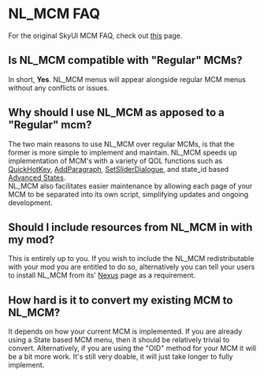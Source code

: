 # NL_MCM FAQ

For the original SkyUI MCM FAQ, check out [this](https://github.com/schlangster/skyui/wiki/MCM-FAQ) page.

## Is NL_MCM compatible with "Regular" MCMs?

In short, **Yes**. NL_MCM menus will appear alongside regular MCM menus without any conflicts or issues.

## Why should I use NL_MCM as apposed to a "Regular" mcm?

The two main reasons to use NL_MCM over regular MCMs, is that the former is more simple to implement and maintain.
NL_MCM speeds up implementation of MCM's with a variety of QOL functions such as [QuickHotKey](https://github.com/MrOctopus/nl_mcm/wiki/nl_mcm_module#QuickHotkey), [AddParagraph](https://github.com/MrOctopus/nl_mcm/wiki/nl_mcm_module#AddParagraph), [SetSliderDialogue](https://github.com/MrOctopus/nl_mcm/wiki/nl_mcm_module#SetSliderDialog), and state_id based [Advanced States](https://github.com/MrOctopus/nl_mcm/wiki/nl_mcm_module#Advanced_States).  
NL_MCM also facilitates easier maintenance by allowing each page of your MCM to be separated into its own script, simplifying updates and ongoing development.

## Should I include resources from NL_MCM in with my mod?

This is entirely up to you. If you wish to include the NL_MCM redistributable with your mod you are entitled to do so, alternatively you can tell your users to install NL_MCM from its' [Nexus](https://www.nexusmods.com/skyrimspecialedition/mods/49127) page as a requirement.

## How hard is it to convert my existing MCM to NL_MCM?

It depends on how your current MCM is implemented. If you are already using a State based MCM menu, then it should be relatively trivial to convert. Alternatively, if you are using the "OID" method for your MCM it will be a bit more work. It's still very doable, it will just take longer to fully implement.

